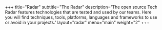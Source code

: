 +++
title="Radar"
subtitle="The Radar"
description='The open source Tech Radar features technologies that are tested and used by our teams. Here you will find techniques, tools, platforms, languages and frameworks to use or avoid in your projects.'
layout="radar"
menu="main"
weight="2"
+++